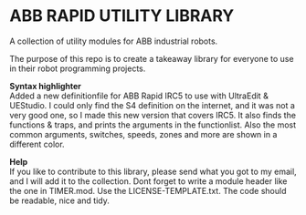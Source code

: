 ABB RAPID UTILITY LIBRARY
=========================

A collection of utility modules for ABB industrial robots.

The purpose of this repo is to create a takeaway library for everyone to use in their robot programming projects.

<b>Syntax highlighter</b><br>
Added a new definitionfile for ABB Rapid IRC5 to use with UltraEdit & UEStudio. I could only find the S4 definition on the internet, and it was not a very good one, so I made this new version that covers IRC5. It also finds the functions & traps, and prints the arguments in the functionlist. Also the most common arguments, switches, speeds, zones and more are shown in a different color.

<b>Help</b><br>
If you like to contribute to this library, please send what you got to my email, and I will add it to the collection. Dont forget to write a module header like the one in TIMER.mod. Use the LICENSE-TEMPLATE.txt. The code should be readable, nice and tidy.
